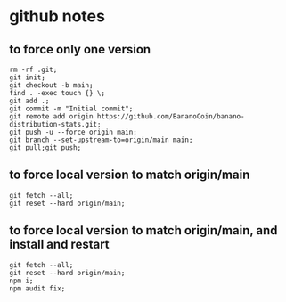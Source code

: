 # github notes

## to force only one version

    rm -rf .git;
    git init;
    git checkout -b main;
    find . -exec touch {} \;
    git add .;
    git commit -m "Initial commit";
    git remote add origin https://github.com/BananoCoin/banano-distribution-stats.git;
    git push -u --force origin main;
    git branch --set-upstream-to=origin/main main;
    git pull;git push;

## to force local version to match origin/main

    git fetch --all;
    git reset --hard origin/main;

## to force local version to match origin/main, and install and restart

    git fetch --all;
    git reset --hard origin/main;
    npm i;   
    npm audit fix;
